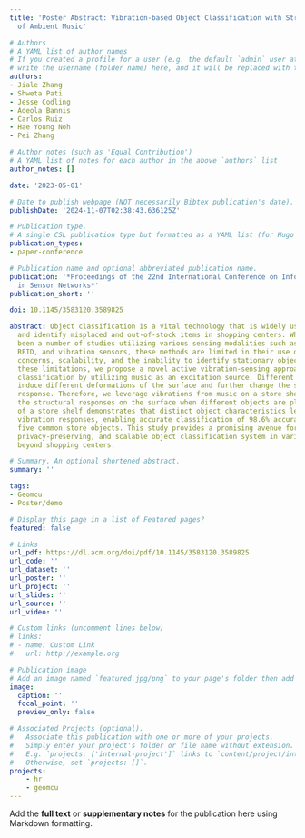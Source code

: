 ```yaml
---
title: 'Poster Abstract: Vibration-based Object Classification with Structural Response
  of Ambient Music'

# Authors
# A YAML list of author names
# If you created a profile for a user (e.g. the default `admin` user at `content/authors/admin/`), 
# write the username (folder name) here, and it will be replaced with their full name and linked to their profile.
authors:
- Jiale Zhang
- Shweta Pati
- Jesse Codling
- Adeola Bannis
- Carlos Ruiz
- Hae Young Noh
- Pei Zhang

# Author notes (such as 'Equal Contribution')
# A YAML list of notes for each author in the above `authors` list
author_notes: []

date: '2023-05-01'

# Date to publish webpage (NOT necessarily Bibtex publication's date).
publishDate: '2024-11-07T02:38:43.636125Z'

# Publication type.
# A single CSL publication type but formatted as a YAML list (for Hugo requirements).
publication_types:
- paper-conference

# Publication name and optional abbreviated publication name.
publication: '*Proceedings of the 22nd International Conference on Information Processing
  in Sensor Networks*'
publication_short: ''

doi: 10.1145/3583120.3589825

abstract: Object classification is a vital technology that is widely used to track
  and identify misplaced and out-of-stock items in shopping centers. While there have
  been a number of studies utilizing various sensing modalities such as computer vision,
  RFID, and vibration sensors, these methods are limited in their use due to privacy
  concerns, scalability, and the inability to identify stationary objects. To overcome
  these limitations, we propose a novel active vibration-sensing approach for object
  classification by utilizing music as an excitation source. Different objects can
  induce different deformations of the surface and further change the surface structural
  response. Therefore, we leverage vibrations from music on a store shelf and measure
  the structural responses on the surface when different objects are placed. Our evaluation
  of a store shelf demonstrates that distinct object characteristics lead to unique
  vibration responses, enabling accurate classification of 98.6% accuracy in distinguishing
  five common store objects. This study provides a promising avenue for a reliable,
  privacy-preserving, and scalable object classification system in various settings
  beyond shopping centers.

# Summary. An optional shortened abstract.
summary: ''

tags:
- Geomcu
- Poster/demo

# Display this page in a list of Featured pages?
featured: false

# Links
url_pdf: https://dl.acm.org/doi/pdf/10.1145/3583120.3589825
url_code: ''
url_dataset: ''
url_poster: ''
url_project: ''
url_slides: ''
url_source: ''
url_video: ''

# Custom links (uncomment lines below)
# links:
# - name: Custom Link
#   url: http://example.org

# Publication image
# Add an image named `featured.jpg/png` to your page's folder then add a caption below.
image:
  caption: ''
  focal_point: ''
  preview_only: false

# Associated Projects (optional).
#   Associate this publication with one or more of your projects.
#   Simply enter your project's folder or file name without extension.
#   E.g. `projects: ['internal-project']` links to `content/project/internal-project/index.md`.
#   Otherwise, set `projects: []`.
projects:
    - hr
    - geomcu
---
```


Add the **full text** or **supplementary notes** for the publication here using Markdown formatting.
